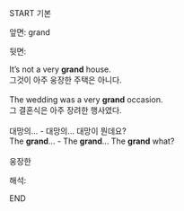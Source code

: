 START
기본

앞면:
grand


뒷면:
<div><div><div>It’s not a very <b>grand</b> house. </div><div>그것이 아주 웅장한 주택은 아니다.</div></div><div><span><br></span></div><div><div>The wedding was a very <strong>grand</strong> occasion. </div><div><div>그 결혼식은 아주 장려한 행사였다.</div></div></div><div><span><br></span></div><div><span>대망의... - 대망의... 대망이 뭔데요?</span></div></div><div><div><span>The <strong>grand</strong>... - The <strong>grand</strong>... The <strong>grand</strong> what?</span></div></div><div><span><br></span></div><div><span>웅장한</span></div>


해석:
<!--ID: 1746614454002-->
END
